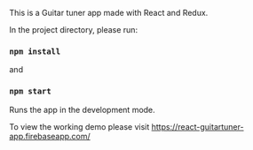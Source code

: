 This is a Guitar tuner app made with React and Redux.

In the project directory, please run:

### `npm install`
and
### `npm start`
Runs the app in the development mode.

To view the working demo please visit https://react-guitartuner-app.firebaseapp.com/